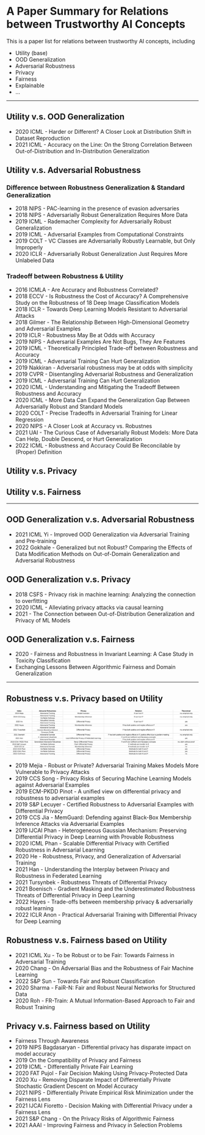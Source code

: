 # A Paper Summary for Relations between Trustworthy AI Concepts

This is a paper list for relations between trustworthy AI concepts, including
- Utility (base)
- OOD Generalization
- Adversarial Robustness
- Privacy
- Fairness
- Explainable
- ...

---

## Utility v.s. OOD Generalization
- 2020 ICML - Harder or Different? A Closer Look at Distribution Shift in Dataset Reproduction
- 2021 ICML - Accuracy on the Line: On the Strong Correlation Between Out-of-Distribution and In-Distribution Generalization

## Utility v.s. Adversarial Robustness

### Difference between Robustness Generalization & Standard Generalization
- 2018 NIPS - PAC-learning in the presence of evasion adversaries
- 2018 NIPS - Adversarially Robust Generalization Requires More Data
- 2019 ICML - Rademacher Complexity for Adversarially Robust Generalization
- 2019 ICML - Adversarial Examples from Computational Constraints
- 2019 COLT - VC Classes are Adversarially Robustly Learnable, but Only Improperly
- 2020 ICLR - Adversarially Robust Generalization Just Requires More Unlabeled Data

### Tradeoff between Robustness & Utility
- 2016 ICMLA - Are Accuracy and Robustness Correlated?
- 2018 ECCV - Is Robustness the Cost of Accuracy? A Comprehensive Study on the Robustness of 18 Deep Image Classification Models
- 2018 ICLR - Towards Deep Learning Models Resistant to Adversarial Attacks
- 2018 Gilmer - The Relationship Between High-Dimensional Geometry and Adversarial Examples
- 2019 ICLR - Robustness May Be at Odds with Accuracy
- 2019 NIPS - Adversarial Examples Are Not Bugs, They Are Features
- 2019 ICML - Theoretically Principled Trade-off between Robustness and Accuracy
- 2019 ICML - Adversarial Training Can Hurt Generalization
- 2019 Nakkiran - Adversarial robustness may be at odds with simplicity
- 2019 CVPR - Disentangling Adversarial Robustness and Generalization
- 2019 ICML - Adversarial Training Can Hurt Generalization
- 2020 ICML - Understanding and Mitigating the Tradeoff Between Robustness and Accuracy
- 2020 ICML - More Data Can Expand the Generalization Gap Between Adversarially Robust and Standard Models
- 2020 COLT - Precise Tradeoffs in Adversarial Training for Linear Regression
- 2020 NIPS - A Closer Look at Accuracy vs. Robustnes
- 2021 UAI - The Curious Case of Adversarially Robust Models: More Data Can Help, Double Descend, or Hurt Generalization
- 2022 ICML - Robustness and Accuracy Could Be Reconcilable by (Proper) Definition

## Utility v.s. Privacy

## Utility v.s. Fairness

---
## OOD Generalization v.s. Adversarial Robustness
- 2021 ICML Yi - Improved OOD Generalization via Adversarial Training and Pre-training
- 2022 Gokhale - Generalized but not Robust? Comparing the Effects of Data Modification Methods on Out-of-Domain Generalization and Adversarial Robustness


## OOD Generalization v.s. Privacy

- 2018 CSFS - Privacy risk in machine learning: Analyzing the connection to overfitting
- 2020 ICML - Alleviating privacy attacks via causal learning
- 2021 - The Connection between Out-of-Distribution Generalization and Privacy of ML Models

## OOD Generalization v.s. Fairness
- 2020 - Fairness and Robustness in Invariant Learning: A Case Study in Toxicity Classification
- Exchanging Lessons Between Algorithmic Fairness and Domain Generalization


---

## Robustness v.s. Privacy based on Utility
![Summary of Robustness v.s. Privacy](./pic/RvP.png)

- 2019 Mejia - Robust or Private? Adversarial Training Makes Models More Vulnerable to Privacy Attacks
- 2019 CCS Song - Privacy Risks of Securing Machine Learning Models against Adversarial Examples
- 2019 ECM-PKDD Pinot - A unified view on differential privacy and robustness to adversarial examples
- 2019 S&P Lecuyer - Certified Robustness to Adversarial Examples with Differential Privacy
- 2019 CCS Jia - MemGuard: Defending against Black-Box Membership Inference Attacks via Adversarial Examples
- 2019 IJCAI Phan - Heterogeneous Gaussian Mechanism: Preserving Differential Privacy in Deep Learning with Provable Robustness
- 2020 ICML Phan - Scalable Differential Privacy with Certified Robustness in Adversarial Learning
- 2020 He - Robustness, Privacy, and Generalization of Adversarial Training
- 2021 Han - Understanding the Interplay between Privacy and Robustness in Federated Learning
- 2021 Tursynbek - Robustness Threats of Differential Privacy
- 2021 Boenisch - Gradient Masking and the Underestimated Robustness Threats of Differential Privacy in Deep Learning
- 2022 Hayes - Trade-offs between membership privacy & adversarially robust learning
- 2022 ICLR Anon - Practical Adversarial Training with Differential Privacy for Deep Learning



## Robustness v.s. Fairness based on Utility

- 2021 ICML Xu - To be Robust or to be Fair: Towards Fairness in Adversarial Training
- 2020 Chang - On Adversarial Bias and the Robustness of Fair Machine Learning
- 2022 S&P Sun - Towards Fair and Robust Classification
- 2020 Sharma - FaiR-N: Fair and Robust Neural Networks for Structured Data
- 2020 Roh - FR-Train: A Mutual Information-Based Approach to Fair and Robust Training


## Privacy v.s. Fairness based on Utility
- Fairness Through Awareness
- 2019 NIPS Bagdasaryan - Differential privacy has disparate impact on model accuracy
- 2019 On the Compatibility of Privacy and Fairness
- 2019 ICML - Differentially Private Fair Learning
- 2020 FAT Pujol - Fair Decision Making Using Privacy-Protected Data
- 2020 Xu - Removing Disparate Impact of Differentially Private Stochastic Gradient Descent on Model Accuracy
- 2021 NIPS - Differentially Private Empirical Risk Minimization under the Fairness Lens
- 2021 IJCAI  Fioretto - Decision Making with Differential Privacy under a Fairness Lens
- 2021 S&P Chang - On the Privacy Risks of Algorithmic Fairness
- 2021 AAAI - Improving Fairness and Privacy in Selection Problems


